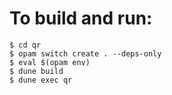 # To build and run:

```
$ cd qr
$ opam switch create . --deps-only
$ eval $(opam env)
$ dune build
$ dune exec qr
```
